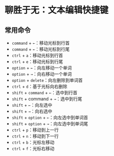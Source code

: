 # 聊胜于无：文本编辑快捷键

## 常用命令

- `command` + `←`：移动光标到行首
- `command` + `←`：移动光标到行尾
- `ctrl` + `a`：移动光标到行首
- `ctrl` + `e`：移动光标到行尾
- `option` + `←`：向左移动一个单词
- `option` + `→`：向右移动一个单词
- `option` + `delete`：向左删除到单词首
- `ctrl` + `d`：基于光标向右删除
- `shift` + `command` + `←`：选中到行首
- `shift` + command + `→`：选中到行尾
- `shift` + `←`：向左选中
- `shift` + `→`：向右选中
- `shift` + `option` + `←`：向左选中到单词首
- `shift` + `option` + `→`：向左选中到单词尾
- `ctrl` + `p`：移动到上一行
- `ctrl` + `n`：移动到下一行
- `ctrl` + `b`：光标左移动
- `ctrl` + `f`：光标右移动